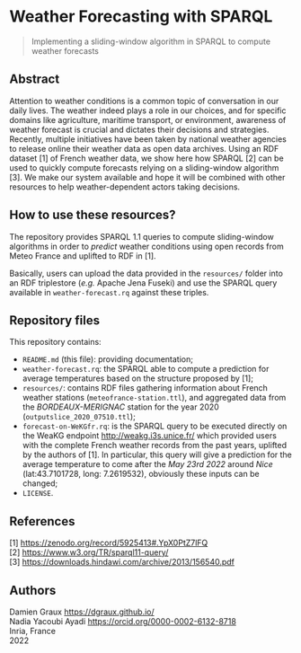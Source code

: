 Weather Forecasting with SPARQL
===============================

> Implementing a sliding-window algorithm in SPARQL to compute weather
  forecasts


Abstract
--------

Attention to weather conditions is a common topic of conversation in
our daily lives. The weather indeed plays a role in our choices, and
for specific domains like agriculture, maritime transport, or
environment, awareness of weather forecast is crucial and dictates
their decisions and strategies. Recently, multiple initiatives have
been taken by national weather agencies to release online their
weather data as open data archives. Using an RDF dataset [1] of French
weather data, we show here how SPARQL [2] can be used to quickly
compute forecasts relying on a sliding-window algorithm [3]. We make
our system available and hope it will be combined with other resources
to help weather-dependent actors taking decisions.


How to use these resources?
---------------------------

The repository provides SPARQL 1.1 queries to compute sliding-window
algorithms in order to _predict_ weather conditions using open records
from Meteo France and uplifted to RDF in [1].

Basically, users can upload the data provided in the `resources/`
folder into an RDF triplestore (_e.g._ Apache Jena Fuseki) and use the
SPARQL query available in `weather-forecast.rq` against these triples.


Repository files
----------------

This repository contains:

- `README.md` (this file): providing documentation;
- `weather-forecast.rq`: the SPARQL able to compute a prediction for average temperatures based on the structure proposed by [1];
- `resources/`: contains RDF files gathering information about French weather stations (`meteofrance-station.ttl`), and aggregated data from the _BORDEAUX-MERIGNAC_ station for the year 2020 (`outputslice_2020_07510.ttl`);
- `forecast-on-WeKGfr.rq`: is the SPARQL query to be executed directly on the WeaKG endpoint <http://weakg.i3s.unice.fr/> which provided users with the complete French weather records from the past years, uplifted by the authors of [1]. In particular, this query will give a prediction for the average temperature to come after the _May 23rd 2022_ around _Nice_ (lat:43.7101728, long: 7.2619532), obviously these inputs can be changed;
- `LICENSE`.


References
----------

[1] <https://zenodo.org/record/5925413#.YpX0PtZ7lFQ>  
[2] <https://www.w3.org/TR/sparql11-query/>  
[3] <https://downloads.hindawi.com/archive/2013/156540.pdf>  


Authors
-------

Damien Graux <https://dgraux.github.io/>  
Nadia Yacoubi Ayadi <https://orcid.org/0000-0002-6132-8718>  
Inria, France  
2022
